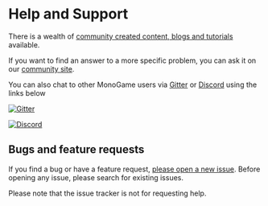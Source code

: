# Help and Support

There is a wealth of [community created content, blogs and tutorials](tutorials.md) available.

If you want to find an answer to a more specific problem, you can ask it on our [community site](https://community.monogame.net/).

You can also chat to other MonoGame users via [Gitter](https://gitter.im/MonoGame/MonoGame) or [Discord](https://discord.gg/xCehJFD) using the links below

[![Gitter](~/images/third_party/gitterlogo.jpg)](https://gitter.im/MonoGame/MonoGame)

[![Discord](~/images/third_party/discordlogo.png)](https://discord.gg/xCehJFD)

## Bugs and feature requests

If you find a bug or have a feature request, [please open a new issue](https://github.com/mono/monogame/issues). Before opening any issue, please search for existing issues.

Please note that the issue tracker is not for requesting help.
